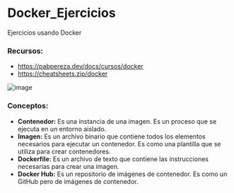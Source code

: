 # Docker_Ejercicios
Ejercicios usando Docker 

### Recursos: 
- https://pabpereza.dev/docs/cursos/docker 
- https://cheatsheets.zip/docker

![image](https://github.com/user-attachments/assets/2f452a5c-91eb-4fb5-b26d-ca327790f141)

### Conceptos:
- **Contenedor:** Es una instancia de una imagen. Es un proceso que se ejecuta en un entorno aislado.
- **Imagen:** Es un archivo binario que contiene todos los elementos necesarios para ejecutar un contenedor. Es como una plantilla que se utiliza para crear contenedores.
- **Dockerfile:** Es un archivo de texto que contiene las instrucciones necesarias para crear una imagen.
- **Docker Hub:** Es un repositorio de imágenes de contenedor. Es como un GitHub pero de imágenes de contenedor.
